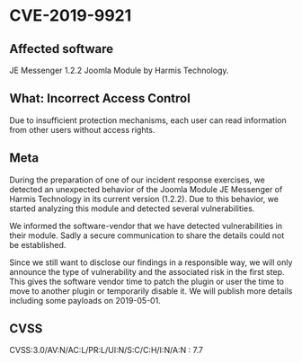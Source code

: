 # CVE-2019-9921

## Affected software
JE Messenger 1.2.2 Joomla Module by Harmis Technology.

## What: Incorrect Access Control
Due to insufficient protection mechanisms, each user can read information from other users without access rights.

## Meta
During the preparation of one of our incident response exercises, we detected an unexpected behavior of the Joomla Module JE Messenger of Harmis Technology in its current version (1.2.2). Due to this behavior, we started analyzing this module and detected several vulnerabilities.

We informed the software-vendor that we have detected vulnerabilities in their module. Sadly a secure communication to share the details could not be established.

Since we still want to disclose our findings in a responsible way, we will only announce the type of vulnerability and the associated risk in the first step. This gives the software vendor time to patch the plugin or user the time to move to another plugin or temporarily disable it. We will publish more details including some payloads on 2019-05-01.

## CVSS
CVSS:3.0/AV:N/AC:L/PR:L/UI:N/S:C/C:H/I:N/A:N : 7.7
